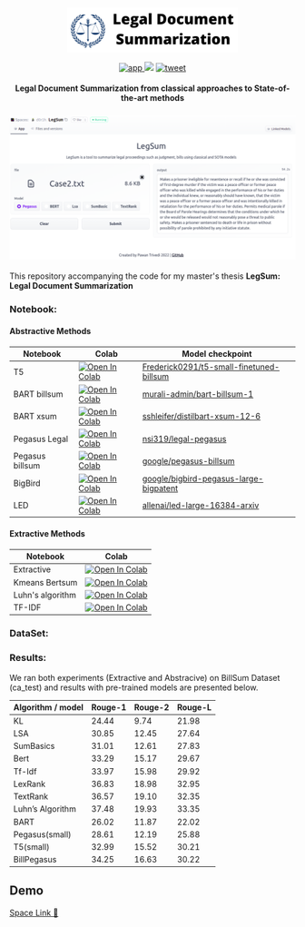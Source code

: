 <p align="center">
    <br>
    <img src="https://github.com/d0r1h/LegSum/blob/main/assets/LegSum.png" width="300"/>
    <br>
<p>

<p align="center">
    <a href="https://huggingface.co/spaces/d0r1h/LegSum">
    <img alt="app" src="https://img.shields.io/website?down_color=red&down_message=offline&up_color=yello&up_message=onine&url=https%3A%2F%2Fhuggingface.co%2Fspaces%2Fd0r1h%2FLegSum">
    </a>
    <a href="https://hits.seeyoufarm.com"><img src="https://hits.seeyoufarm.com/api/count/incr/badge.svg?url=https%3A%2F%2Fgithub.com%2Fd0r1h%2FLegSum&count_bg=%2379C83D&title_bg=%23555555&icon=&icon_color=%23E7E7E7&title=hits&edge_flat=false"/></a>
    <a href="https://twitter.com/intent/tweet?text=Legal Document Summarization text:&url=https%3A%2F%2Fgithub.com%2Fd0r1h%2FSAR%2F">
    <img alt="tweet" src="https://img.shields.io/twitter/url?url=https%3A%2F%2Fgithub.com%2Fd0r1h%2FSAR%2F">
    </a>
  </p>  
  
  
<h4 align="center">
    <p> Legal Document Summarization from classical approaches to State-of-the-art methods</p>
</h4>

<h3 align="center">
    <img src="https://github.com/d0r1h/LegSum/blob/main/assets/legsum_app.png", width="550"></a>
</h3>

This repository accompanying the code for my master's thesis <b>LegSum: Legal Document Summarization</b>


### Notebook:

#### Abstractive Methods

| Notebook | Colab | Model checkpoint |
| ------ | ------ |  ------ | 
| T5 | [![Open In Colab](https://colab.research.google.com/assets/colab-badge.svg)](https://colab.research.google.com/github/LegSum/blob/main/scripts/notebooks/T5_Small_%5Bbillsum%5D.ipynb) | [Frederick0291/t5-small-finetuned-billsum](https://huggingface.co/Frederick0291/t5-small-finetuned-billsum) |
| BART billsum | [![Open In Colab](https://colab.research.google.com/assets/colab-badge.svg)](https://colab.research.google.com/github/d0r1h/LegSum/blob/main/scripts/notebooks/BART_%5BBillsum%5D.ipynb) | [murali-admin/bart-billsum-1](https://huggingface.co/murali-admin/bart-billsum-1) |
| BART xsum | [![Open In Colab](https://colab.research.google.com/assets/colab-badge.svg)](https://colab.research.google.com/github/LegSum/blob/main/scripts/notebooks/BART_%5Bdistilbart_xsum%5D.ipynb) | [sshleifer/distilbart-xsum-12-6](https://huggingface.co/sshleifer/distilbart-xsum-12-6) |
| Pegasus Legal | [![Open In Colab](https://colab.research.google.com/assets/colab-badge.svg)](https://colab.research.google.com/github/d0r1h/LegSum/blob/main/scripts/notebooks/Pegsus_%5Blegal%5D.ipynb) | [nsi319/legal-pegasus](https://huggingface.co/nsi319/legal-pegasus) |
| Pegasus billsum | [![Open In Colab](https://colab.research.google.com/assets/colab-badge.svg)](https://colab.research.google.com/github/d0r1h/LegSum/blob/main/scripts/notebooks/Pegsus_%5Bbillsum%5D.ipynb) | [google/pegasus-billsum](https://huggingface.co/google/pegasus-billsum) |
| BigBird | [![Open In Colab](https://colab.research.google.com/assets/colab-badge.svg)](https://colab.research.google.com/github/d0r1h/LegSum/blob/main/scripts/notebooks/BigBird_Pegasus_%5Bbigpatent%5D.ipynb) | [google/bigbird-pegasus-large-bigpatent](https://huggingface.co/google/bigbird-pegasus-large-bigpatent) |
| LED | [![Open In Colab](https://colab.research.google.com/assets/colab-badge.svg)](https://colab.research.google.com/github/d0r1h/LegSum/blob/main/scripts/notebooks/LED_%5Blarge%5D.ipynb) | [allenai/led-large-16384-arxiv](https://huggingface.co/allenai/led-large-16384-arxiv) |

#### Extractive Methods

| Notebook | Colab |
| ------ | ------ | 
| Extractive | [![Open In Colab](https://colab.research.google.com/assets/colab-badge.svg)](https://colab.research.google.com/github/d0r1h/LegSum/blob/main/scripts/notebooks/Extractive.ipynb) | 
| Kmeans Bertsum | [![Open In Colab](https://colab.research.google.com/assets/colab-badge.svg)](https://colab.research.google.com/github/d0r1h/LegSum/blob/main/scripts/notebooks/Kmeans_Bertsum.ipynb) | 
| Luhn's algorithm | [![Open In Colab](https://colab.research.google.com/assets/colab-badge.svg)](https://colab.research.google.com/github/d0r1h/LegSum/blob/main/scripts/notebooks/Luhn's_algorithm.ipynb) | 
| TF-IDF | [![Open In Colab](https://colab.research.google.com/assets/colab-badge.svg)](https://colab.research.google.com/github/d0r1h/LegSum/blob/main/scripts/notebooks/WordFrequency_%5BTf_IDf%5D.ipynb) | 

### DataSet:



### Results: 

We ran both experiments (Extractive and Abstracive) on BillSum Dataset (ca_test) and results with pre-trained models are presented below.

| Algorithm / model | Rouge-1 | Rouge-2 | Rouge-L|
| ---- | ---- | ---- | ----|
| KL			      |	 24.44 | 9.74	| 21.98 |
| LSA 	              |	 30.85 | 12.45	| 27.64 |
| SumBasics	      |	 31.01 | 12.61	| 27.83 |
| Bert  		      |	 33.29 | 15.17	| 29.67 |
| Tf-Idf 		      |	 33.97 | 15.98	| 29.92 |
| LexRank 	      |  36.83 | 18.98  | 32.95 |  
| TextRank 	      |  36.57 | 19.10  | 32.35 |
| Luhn’s Algorithm  |  37.48 | 19.93  | 33.35 |
| BART		      |	 26.02  | 11.87  | 22.02 |
| Pegasus(small)   |  28.61  | 12.19  | 25.88 |
| T5(small)             | 32.99   | 15.52  | 30.21 |
| BillPegasus         | 34.25   | 16.63  | 30.22 |



## Demo

[Space Link 🤗](https://huggingface.co/spaces/d0r1h/LegSum)
